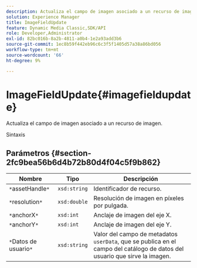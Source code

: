 ```yaml
---
description: Actualiza el campo de imagen asociado a un recurso de imagen.
solution: Experience Manager
title: ImageFieldUpdate
feature: Dynamic Media Classic,SDK/API
role: Developer,Administrator
exl-id: 82bc016b-8a2b-4811-a0b4-1e2a93add3b6
source-git-commit: 1ec8b59f442eb96c6c3f5f1405d57a38a86bd056
workflow-type: tm+mt
source-wordcount: '66'
ht-degree: 9%

---
```


# ImageFieldUpdate{#imagefieldupdate}

Actualiza el campo de imagen asociado a un recurso de imagen.

Sintaxis

## Parámetros {#section-2fc9bea56b6d4b72b80d4f04c5f9b862}

| Nombre | Tipo | Descripción |
|---|---|---|
| `*`assetHandle`*` | `xsd:string` | Identificador de recurso. |
| `*`resolution`*` | `xsd:double` | Resolución de imagen en píxeles por pulgada. |
| `*`anchorX`*` | `xsd:int` | Anclaje de imagen del eje X. |
| `*`anchorY`*` | `xsd:int` | Anclaje de imagen del eje Y. |
| `*`Datos de usuario`*` | `xsd:string` | Valor del campo de metadatos `userData`, que se publica en el campo del catálogo de datos del usuario que sirve la imagen. |
